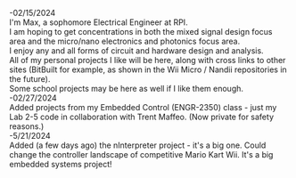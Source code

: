 -02/15/2024<br>
I'm Max, a sophomore Electrical Engineer at RPI.<br>
I am hoping to get concentrations in both the mixed signal design focus area and the micro/nano electronics and photonics focus area.<br>
I enjoy any and all forms of circuit and hardware design and analysis.<br>
All of my personal projects I like will be here, along with cross links to other sites (BitBuilt for example, as shown in the Wii Micro / Nandii repositories in the future).<br>
Some school projects may be here as well if I like them enough.<br>
-02/27/2024<br>
Added projects from my Embedded Control (ENGR-2350) class - just my Lab 2-5 code in collaboration with Trent Maffeo. (Now private for safety reasons.)<br>
-5/21/2024<br>
Added (a few days ago) the nInterpreter project - it's a big one. Could change the controller landscape of competitive Mario Kart Wii. It's a big embedded systems project!
